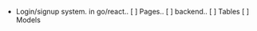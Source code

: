 
- Login/signup system. in go/react..
    [ ] Pages..
    [ ] backend..
    [ ] Tables
    [ ] Models


